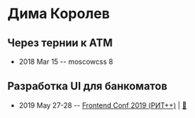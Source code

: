 # Дима Королев

## Через тернии к АТМ
- 2018 Mar 15 -- moscowcss 8    
## Разработка UI для банкоматов
- 2019 May 27-28 -- [Frontend Conf 2019 (РИТ++)](https://www.youtube.com/watch?v=F9klrfzXHXY)  | [:notebook:](https://dmitry-korolev.github.io/talks/atm-frontconf-2019/#/)  
